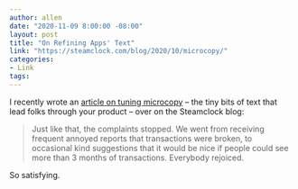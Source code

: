 ```yaml
---
author: allen
date: "2020-11-09 8:00:00 -08:00"
layout: post
title: "On Refining Apps' Text"
link: "https://steamclock.com/blog/2020/10/microcopy/"
categories:
- Link
tags:
---
```


I recently wrote an [article on tuning microcopy](https://steamclock.com/blog/2020/10/microcopy/) – the tiny bits of text that lead folks through your product – over on the Steamclock blog:

> Just like that, the complaints stopped. We went from receiving frequent annoyed reports that transactions were broken, to occasional kind suggestions that it would be nice if people could see more than 3 months of transactions. Everybody rejoiced.

So satisfying.
